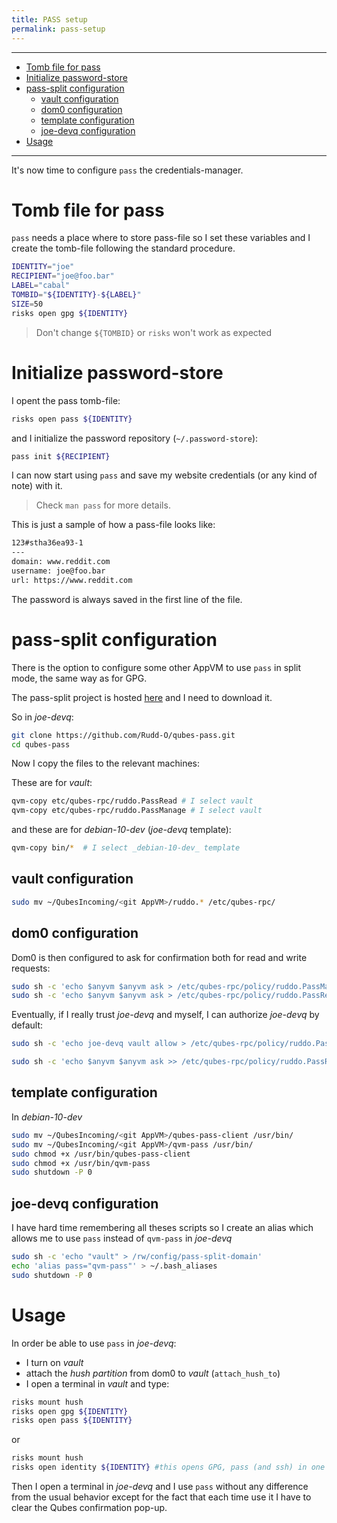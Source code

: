```yaml
---
title: PASS setup
permalink: pass-setup
---
```


---
<!-- TOC -->

- [Tomb file for pass](#tomb-file-for-pass)
- [Initialize password-store](#initialize-password-store)
- [pass-split configuration](#pass-split-configuration)
    - [vault configuration](#vault-configuration)
    - [dom0 configuration](#dom0-configuration)
    - [template configuration](#template-configuration)
    - [joe-devq configuration](#joe-devq-configuration)
- [Usage](#usage)

<!-- /TOC -->

---

It's now time to configure `pass` the credentials-manager.

# Tomb file for pass

`pass` needs a place where to store pass-file so I set these variables and I create the tomb-file following the standard procedure.

``` bash
IDENTITY="joe"
RECIPIENT="joe@foo.bar"
LABEL="cabal"
TOMBID="${IDENTITY}-${LABEL}"
SIZE=50
risks open gpg ${IDENTITY}
```

> Don't change `${TOMBID}` or `risks` won't work as expected

# Initialize password-store

I opent the pass tomb-file:

``` bash
risks open pass ${IDENTITY}
```

and I initialize the password repository (`~/.password-store`):

``` bash
pass init ${RECIPIENT}
```

I can now start using `pass` and save my website credentials (or any kind of note) with it.

> Check `man pass` for more details.

This is just a sample of how a pass-file looks like:

``` bash
123#stha36ea93-1
---
domain: www.reddit.com
username: joe@foo.bar
url: https://www.reddit.com

```

The password is always saved in the first line of the file.

# pass-split configuration

There is the option to configure some other AppVM to use `pass` in split mode, the same way as for GPG.

The pass-split project is hosted [here](https://github.com/Rudd-O/qubes-pass) and I need to download it.

So in _joe-devq_:

``` bash
git clone https://github.com/Rudd-O/qubes-pass.git
cd qubes-pass
```
Now I copy the files to the relevant machines:

These are for _vault_:

``` bash
qvm-copy etc/qubes-rpc/ruddo.PassRead # I select vault
qvm-copy etc/qubes-rpc/ruddo.PassManage # I select vault
```

and these are for _debian-10-dev_ (_joe-devq_ template):

``` bash
qvm-copy bin/*  # I select _debian-10-dev_ template
```

## vault configuration

``` bash
sudo mv ~/QubesIncoming/<git AppVM>/ruddo.* /etc/qubes-rpc/
```

## dom0 configuration

Dom0 is then configured to ask for confirmation both for read and write requests:

``` bash
sudo sh -c 'echo $anyvm $anyvm ask > /etc/qubes-rpc/policy/ruddo.PassManage'
sudo sh -c 'echo $anyvm $anyvm ask > /etc/qubes-rpc/policy/ruddo.PassRead'
```

Eventually, if I really trust _joe-devq_ and myself, I can authorize _joe-devq_ by default:

``` bash
sudo sh -c 'echo joe-devq vault allow > /etc/qubes-rpc/policy/ruddo.PassRead'

sudo sh -c 'echo $anyvm $anyvm ask >> /etc/qubes-rpc/policy/ruddo.PassRead'
```

## template configuration

In _debian-10-dev_

``` bash
sudo mv ~/QubesIncoming/<git AppVM>/qubes-pass-client /usr/bin/
sudo mv ~/QubesIncoming/<git AppVM>/qvm-pass /usr/bin/
sudo chmod +x /usr/bin/qubes-pass-client
sudo chmod +x /usr/bin/qvm-pass
sudo shutdown -P 0
```

## joe-devq configuration

I have hard time remembering all theses scripts so I create an alias which allows me to use `pass` instead of `qvm-pass` in _joe-devq_

``` bash
sudo sh -c 'echo "vault" > /rw/config/pass-split-domain'
echo 'alias pass="qvm-pass"' > ~/.bash_aliases
sudo shutdown -P 0
```

# Usage

In order be able to use `pass` in _joe-devq_:

* I turn on _vault_
* attach the _hush partition_ from dom0 to _vault_ (`attach_hush_to`)
* I open a terminal in _vault_ and type:

``` bash
risks mount hush
risks open gpg ${IDENTITY}
risks open pass ${IDENTITY}
```

or
``` bash
risks mount hush
risks open identity ${IDENTITY} #this opens GPG, pass (and ssh) in one shot
```

Then I open a terminal in _joe-devq_ and I use `pass` without any difference from the usual behavior except for the fact that each time use it I have to clear the Qubes confirmation pop-up.